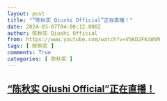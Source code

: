```yaml
---
layout: post
title: "“陈秋实 Qiushi Official”正在直播！"
date: 2024-03-07T04:00:12.000Z
author: 陈秋实 Qiushi Official
from: https://www.youtube.com/watch?v=VSKD2FKcWSM
tags: [ 陈秋实 ]
comments: True
categories: [ 陈秋实 ]
---
```

<!--1709784012000-->
[“陈秋实 Qiushi Official”正在直播！](https://www.youtube.com/watch?v=VSKD2FKcWSM)
------

<div>

</div>
